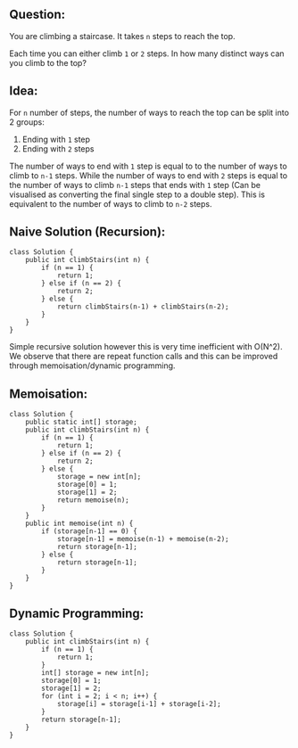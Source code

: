 ## Question:

You are climbing a staircase. It takes `n` steps to reach the top.

Each time you can either climb `1` or `2` steps. In how many distinct ways can you climb to the top?

## Idea:

For `n` number of steps, the number of ways to reach the top can be split into 2 groups:
1. Ending with `1` step
2. Ending with `2` steps

The number of ways to end with `1` step is equal to to the number of ways to climb to `n-1` steps.
While the number of ways to end with `2` steps is equal to the number of ways to climb `n-1` steps that ends with `1` step
(Can be visualised as converting the final single step to a double step).
This is equivalent to the number of ways to climb to `n-2` steps.

## Naive Solution (Recursion):
```
class Solution {
    public int climbStairs(int n) {
        if (n == 1) {
            return 1;
        } else if (n == 2) {
            return 2;
        } else {
            return climbStairs(n-1) + climbStairs(n-2);
        }
    }
}
```
Simple recursive solution however this is very time inefficient with O(N^2).
We observe that there are repeat function calls and this can be improved through memoisation/dynamic programming.

## Memoisation:
```
class Solution {
    public static int[] storage;
    public int climbStairs(int n) {
        if (n == 1) {
            return 1;
        } else if (n == 2) {
            return 2;
        } else {
            storage = new int[n];
            storage[0] = 1;
            storage[1] = 2;
            return memoise(n);
        }
    }
    public int memoise(int n) {
        if (storage[n-1] == 0) {
            storage[n-1] = memoise(n-1) + memoise(n-2);
            return storage[n-1];
        } else {
            return storage[n-1];
        }
    }
}
```

## Dynamic Programming:
```
class Solution {
    public int climbStairs(int n) {
        if (n == 1) {
            return 1;
        }
        int[] storage = new int[n];
        storage[0] = 1;
        storage[1] = 2;
        for (int i = 2; i < n; i++) {
            storage[i] = storage[i-1] + storage[i-2];
        }
        return storage[n-1];
    }
}
```
